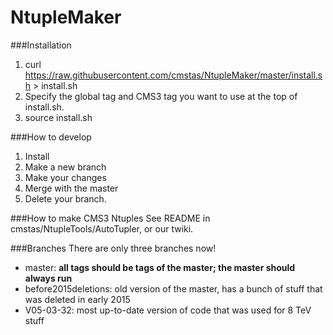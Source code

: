# NtupleMaker

###Installation
1.  curl https://raw.githubusercontent.com/cmstas/NtupleMaker/master/install.sh > install.sh
2.  Specify the global tag and CMS3 tag you want to use at the top of install.sh.  
3.  source install.sh

###How to develop
1.  Install
2.  Make a new branch
3.  Make your changes
4.  Merge with the master
5.  Delete your branch.
  
###How to make CMS3 Ntuples
See README in cmstas/NtupleTools/AutoTupler, or our twiki.  

###Branches
There are only three branches now!
  - master: **all tags should be tags of the master; the master should always run**
  - before2015deletions: old version of the master, has a bunch of stuff that was deleted in early 2015
  - V05-03-32: most up-to-date version of code that was used for 8 TeV stuff
  
